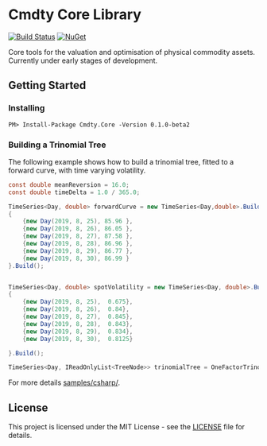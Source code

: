 # Cmdty Core Library
[![Build Status](https://dev.azure.com/cmdty/github/_apis/build/status/cmdty.core?branchName=master)](https://dev.azure.com/cmdty/github/_build/latest?definitionId=3&branchName=master)
[![NuGet](https://img.shields.io/nuget/v/cmdty.core.svg)](https://www.nuget.org/packages/Cmdty.Core/)

Core tools for the valuation and optimisation of physical commodity assets. Currently under early stages of development.

## Getting Started

### Installing

```
PM> Install-Package Cmdty.Core -Version 0.1.0-beta2
```

### Building a Trinomial Tree
The following example shows how to build a trinomial tree, fitted to a forward curve, with time varying volatility.

```cs
const double meanReversion = 16.0;
const double timeDelta = 1.0 / 365.0;

TimeSeries<Day, double> forwardCurve = new TimeSeries<Day,double>.Builder
{
    {new Day(2019, 8, 25), 85.96 },
    {new Day(2019, 8, 26), 86.05 },
    {new Day(2019, 8, 27), 87.58 },
    {new Day(2019, 8, 28), 86.96 },
    {new Day(2019, 8, 29), 86.77 },
    {new Day(2019, 8, 30), 86.99 }
}.Build();


TimeSeries<Day, double> spotVolatility = new TimeSeries<Day, double>.Builder
{
    {new Day(2019, 8, 25),  0.675},
    {new Day(2019, 8, 26),  0.84},
    {new Day(2019, 8, 27),  0.845},
    {new Day(2019, 8, 28),  0.843},
    {new Day(2019, 8, 29),  0.834},
    {new Day(2019, 8, 30),  0.8125}

}.Build();

TimeSeries<Day, IReadOnlyList<TreeNode>> trinomialTree = OneFactorTrinomialTree.CreateTree(forwardCurve, meanReversion, spotVolatility, timeDelta);
```

For more details [samples/csharp/](https://github.com/cmdty/core/tree/master/samples/csharp).
## License

This project is licensed under the MIT License - see the [LICENSE](LICENSE) file for details.
